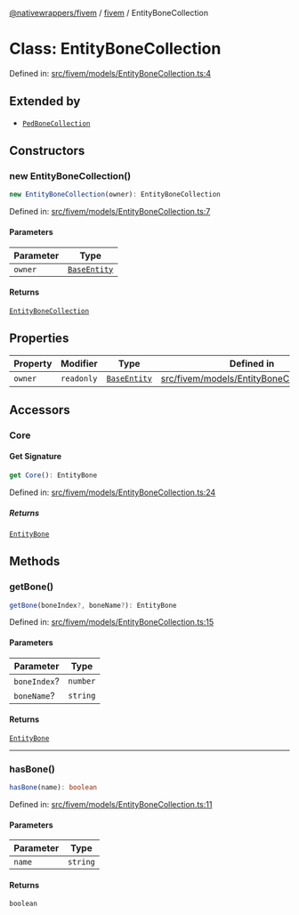 [@nativewrappers/fivem](../../README.md) / [fivem](../README.md) / EntityBoneCollection

# Class: EntityBoneCollection

Defined in: [src/fivem/models/EntityBoneCollection.ts:4](https://github.com/nativewrappers/nativewrappers/blob/427b5ee59afa6efb7a0db0f5ab134f700c75b61b/src/fivem/models/EntityBoneCollection.ts#L4)

## Extended by

- [`PedBoneCollection`](PedBoneCollection.md)

## Constructors

### new EntityBoneCollection()

```ts
new EntityBoneCollection(owner): EntityBoneCollection
```

Defined in: [src/fivem/models/EntityBoneCollection.ts:7](https://github.com/nativewrappers/nativewrappers/blob/427b5ee59afa6efb7a0db0f5ab134f700c75b61b/src/fivem/models/EntityBoneCollection.ts#L7)

#### Parameters

| Parameter | Type |
| ------ | ------ |
| `owner` | [`BaseEntity`](BaseEntity.md) |

#### Returns

[`EntityBoneCollection`](EntityBoneCollection.md)

## Properties

| Property | Modifier | Type | Defined in |
| ------ | ------ | ------ | ------ |
| <a id="owner-1"></a> `owner` | `readonly` | [`BaseEntity`](BaseEntity.md) | [src/fivem/models/EntityBoneCollection.ts:5](https://github.com/nativewrappers/nativewrappers/blob/427b5ee59afa6efb7a0db0f5ab134f700c75b61b/src/fivem/models/EntityBoneCollection.ts#L5) |

## Accessors

### Core

#### Get Signature

```ts
get Core(): EntityBone
```

Defined in: [src/fivem/models/EntityBoneCollection.ts:24](https://github.com/nativewrappers/nativewrappers/blob/427b5ee59afa6efb7a0db0f5ab134f700c75b61b/src/fivem/models/EntityBoneCollection.ts#L24)

##### Returns

[`EntityBone`](EntityBone.md)

## Methods

### getBone()

```ts
getBone(boneIndex?, boneName?): EntityBone
```

Defined in: [src/fivem/models/EntityBoneCollection.ts:15](https://github.com/nativewrappers/nativewrappers/blob/427b5ee59afa6efb7a0db0f5ab134f700c75b61b/src/fivem/models/EntityBoneCollection.ts#L15)

#### Parameters

| Parameter | Type |
| ------ | ------ |
| `boneIndex`? | `number` |
| `boneName`? | `string` |

#### Returns

[`EntityBone`](EntityBone.md)

***

### hasBone()

```ts
hasBone(name): boolean
```

Defined in: [src/fivem/models/EntityBoneCollection.ts:11](https://github.com/nativewrappers/nativewrappers/blob/427b5ee59afa6efb7a0db0f5ab134f700c75b61b/src/fivem/models/EntityBoneCollection.ts#L11)

#### Parameters

| Parameter | Type |
| ------ | ------ |
| `name` | `string` |

#### Returns

`boolean`
